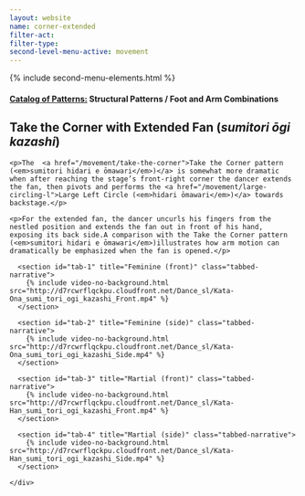 ```yaml
---
layout: website
name: corner-extended
filter-act:
filter-type:
second-level-menu-active: movement
---
```

{% include second-menu-elements.html %}

<main class="page-content">
  <div class="text-container">
    <h4><a href="/movement/">Catalog of Patterns:</a> Structural Patterns / Foot and Arm Combinations</h4>
    <h2>Take the Corner with Extended Fan (<em>sumitori ōgi kazashi</em>)</h2>

    <p>The  <a href="/movement/take-the-corner">Take the Corner pattern (<em>sumitori hidari e ōmawari</em>)</a> is somewhat more dramatic when after reaching the stage’s front-right corner the dancer extends the fan, then pivots and performs the <a href="/movement/large-circling-l">Large Left Circle (<em>hidari ōmawari</em>)</a> towards backstage.</p>

    <p>For the extended fan, the dancer uncurls his fingers from the nestled position and extends the fan out in front of his hand, exposing its back side.A comparison with the Take the Corner pattern (<em>sumitori hidari e ōmawari</em>)illustrates how arm motion can dramatically be emphasized when the fan is opened.</p>

  </div>


<div class="tabs-container">
  <div class="tabs-container__links">
    <div class="wrapper">
      <div id="tabs"></div>
    </div>
  </div>
  <div class="tabs-container__content">
    <div class="wrapper">

      <section id="tab-1" title="Feminine (front)" class="tabbed-narrative">
        {% include video-no-background.html src="http://d7rcwrflqckpu.cloudfront.net/Dance_sl/Kata-Ona_sumi_tori_ogi_kazashi_Front.mp4" %}
      </section>

      <section id="tab-2" title="Feminine (side)" class="tabbed-narrative">
        {% include video-no-background.html src="http://d7rcwrflqckpu.cloudfront.net/Dance_sl/Kata-Ona_sumi_tori_ogi_kazashi_Side.mp4" %}
      </section>

      <section id="tab-3" title="Martial (front)" class="tabbed-narrative">
        {% include video-no-background.html src="http://d7rcwrflqckpu.cloudfront.net/Dance_sl/Kata-Han_sumi_tori_ogi_kazashi_Front.mp4" %}
      </section>

      <section id="tab-4" title="Martial (side)" class="tabbed-narrative">
        {% include video-no-background.html src="http://d7rcwrflqckpu.cloudfront.net/Dance_sl/Kata-Han_sumi_tori_ogi_kazashi_Side.mp4" %}
      </section>

    </div>
  </div>
</div>
</main>
